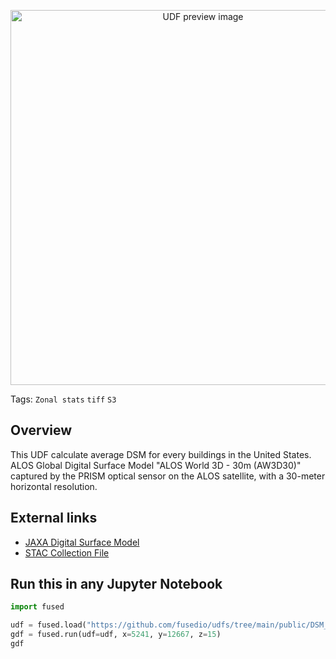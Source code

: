 <!--fused:preview-->
<p align="center"><img src="https://fused-magic.s3.us-west-2.amazonaws.com/thumbnails/udfs-staging/DSM_Zonal_Stats.png" width="600" alt="UDF preview image"></p>

<!--fused:tags-->
Tags: `Zonal stats` `tiff` `S3`

<!--fused:readme-->
## Overview

This UDF calculate average DSM for every buildings in the United States. ALOS Global Digital Surface Model "ALOS World 3D - 30m (AW3D30)" captured by the PRISM optical sensor on the ALOS satellite, with a 30-meter horizontal resolution.

## External links
- [JAXA Digital Surface Model](https://data.earth.jaxa.jp/en/datasets/#/id/JAXA.EORC_ALOS.PRISM_AW3D30.v3.2_global)
- [STAC Collection File](https://s3.ap-northeast-1.wasabisys.com/je-pds/cog/v1/JAXA.EORC_ALOS.PRISM_AW3D30.v3.2_global/collection.json)

## Run this in any Jupyter Notebook

```python
import fused

udf = fused.load("https://github.com/fusedio/udfs/tree/main/public/DSM_Zonal_Stats")
gdf = fused.run(udf=udf, x=5241, y=12667, z=15)
gdf
```
